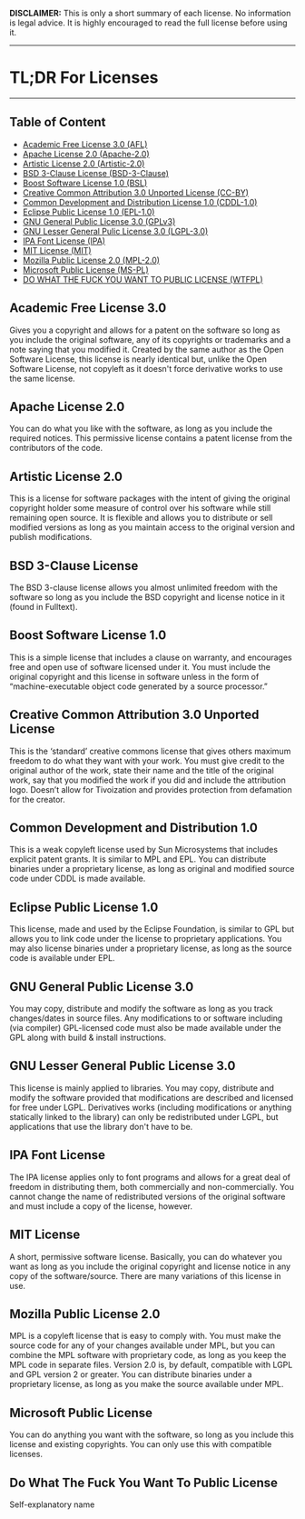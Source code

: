 **DISCLAIMER:** This is only a short summary of each license. No information is legal advice. It is highly encouraged to read the full license before using it.

---
# TL;DR For Licenses
---

## Table of Content
- [Academic Free License 3.0 (AFL)](#academic-free-license-30)
- [Apache License 2.0 (Apache-2.0)](#apache-license-20)
- [Artistic License 2.0 (Artistic-2.0)](#artistic-license-20)
- [BSD 3-Clause License (BSD-3-Clause)](#bsd-3-clause-license)
- [Boost Software License 1.0 (BSL)](#boost-software-licens-10)
- [Creative Common Attribution 3.0 Unported License (CC-BY)](#creative-common-attribution-30-unported-license)
- [Common Development and Distribution License 1.0 (CDDL-1.0)](#common-development-and-distribution-10)
- [Eclipse Public License 1.0 (EPL-1.0)](#eclipse-public-license-10)
- [GNU General Public License 3.0 (GPLv3)](#gnu-general-public-license-30)
- [GNU Lesser General Pulic License 3.0 (LGPL-3.0)](#gnu-lesser-general-public-license-30)
- [IPA Font License (IPA)](#ipa-font-license)
- [MIT License (MIT)](#mit-license)
- [Mozilla Public License 2.0 (MPL-2.0)](#mozilla-public-license-20)
- [Microsoft Public License (MS-PL)](#microsoft-public-license)
- [DO WHAT THE FUCK YOU WANT TO PUBLIC LICENSE (WTFPL)](#do-what-the-fuck-you-want-to-public-license)


## Academic Free License 3.0
Gives you a copyright and allows for a patent on the software so long as you include the original software, any of its copyrights or trademarks and a note saying that you modified it. Created by the same author as the Open Software License, this license is nearly identical but, unlike the Open Software License, not copyleft as it doesn't force derivative works to use the same license.

## Apache License 2.0
You can do what you like with the software, as long as you include the required notices. This permissive license contains a patent license from the contributors of the code.

## Artistic License 2.0
This is a license for software packages with the intent of giving the original copyright holder some measure of control over his software while still remaining open source. It is flexible and allows you to distribute or sell modified versions as long as you maintain access to the original version and publish modifications.

## BSD 3-Clause License
The BSD 3-clause license allows you almost unlimited freedom with the software so long as you include the BSD copyright and license notice in it (found in Fulltext).

## Boost Software License 1.0
This is a simple license that includes a clause on warranty, and encourages free and open use of software licensed under it. You must include the original copyright and this license in software unless in the form of “machine-executable object code generated by a source processor.”

## Creative Common Attribution 3.0 Unported License
This is the ‘standard’ creative commons license that gives others maximum freedom to do what they want with your work. You must give credit to the original author of the work, state their name and the title of the original work, say that you modified the work if you did and include the attribution logo. Doesn’t allow for Tivoization and provides protection from defamation for the creator.

## Common Development and Distribution 1.0
This is a weak copyleft license used by Sun Microsystems that includes explicit patent grants. It is similar to MPL and EPL.  You can distribute binaries under a proprietary license, as long as original and modified source code under CDDL is made available.

## Eclipse Public License 1.0
This license, made and used by the Eclipse Foundation, is similar to GPL but allows you to link code under the license to proprietary applications. You may also license binaries under a proprietary license, as long as the source code is available under EPL.

## GNU General Public License 3.0
You may copy, distribute and modify the software as long as you track changes/dates in source files. Any modifications to or software including (via compiler) GPL-licensed code must also be made available under the GPL along with build & install instructions.

## GNU Lesser General Public License 3.0
This license is mainly applied to libraries. You may copy, distribute and modify the software provided that modifications are described and licensed for free under LGPL. Derivatives works (including modifications or anything statically linked to the library) can only be redistributed under LGPL, but applications that use the library don't have to be.

## IPA Font License
The IPA license applies only to font programs and allows for a great deal of freedom in distributing them, both commercially and non-commercially. You cannot change the name of redistributed versions of the original software and must include a copy of the license, however.

## MIT License
A short, permissive software license. Basically, you can do whatever you want as long as you include the original copyright and license notice in any copy of the software/source.  There are many variations of this license in use.

## Mozilla Public License 2.0
MPL is a copyleft license that is easy to comply with. You must make the source code for any of your changes available under MPL, but you can combine the MPL software with proprietary code, as long as you keep the MPL code in separate files. Version 2.0 is, by default, compatible with LGPL and GPL version 2 or greater. You can distribute binaries under a proprietary license, as long as you make the source available under MPL.

## Microsoft Public License
You can do anything you want with the software, so long as you include this license and existing copyrights. You can only use this with compatible licenses.

## Do What The Fuck You Want To Public License
Self-explanatory name
